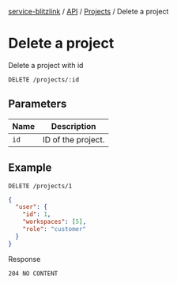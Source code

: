 [service-blitzlink](../../../README.md) / [API](../README.md) / [Projects](./README.md) / 
Delete a project

# Delete a project

Delete a project with id

```
DELETE /projects/:id
```

## Parameters

| Name | Description        |
|------|--------------------|
| `id` | ID of the project. |

## Example

```
DELETE /projects/1
```

```json
{
  "user": {
    "id": 1,
    "workspaces": [5],
    "role": "customer"
  }
}
```

Response

```
204 NO CONTENT
```
